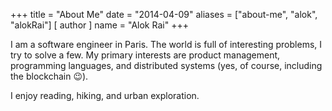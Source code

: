 +++
title = "About Me"
date = "2014-04-09"
aliases = ["about-me", "alok", "alokRai"]
[ author ]
  name = "Alok Rai"
+++

I am a software engineer in Paris. The world is full of interesting problems, I try to solve a few. My primary interests are product management, programming languages, and distributed systems (yes, of course, including the blockchain 😉).

I enjoy reading, hiking, and urban exploration.
